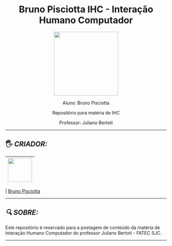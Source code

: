 <h1 align="center">
Bruno Pisciotta
IHC - Interação Humano Computador
</h1>

<p align="center"><img src="https://github.com/bruno-pisciotta281/Index.html/blob/master/img/LOGO.PNG" width="200px;"/></p>
<p align="center">Aluno: Bruno Pisciotta</p>
<p align="center">Repositório para matéria de IHC</p>
<p align="center">Professor: Juliano Bertoti</p>


<hr>

## <a name="criador">&#128400;</a> *CRIADOR:*


| [<img src="https://github.com/bruno-pisciotta281/Index.html/blob/master/img/me.jpg" width="75px;"/>](https://github.com/guilhermerodz) |
| :------------------------------------------------------------------------------------------------------------------------: |


| [Bruno Pisciotta](https://github.com/bruno-pisciotta281)

<hr>

## *<a name="sobre">&#128269;</a> SOBRE:*
<p>Este repositório é reservado para a postagem de conteúdo da matéria de Interação Humano Computador do professor Juliano Bertoti - FATEC SJC.</p>

<hr>
